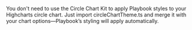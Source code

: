 You don't need to use the Circle Chart Kit to apply Playbook styles to your Highcharts circle chart. Just import circleChartTheme.ts and merge it with your chart options—Playbook’s styling will apply automatically.